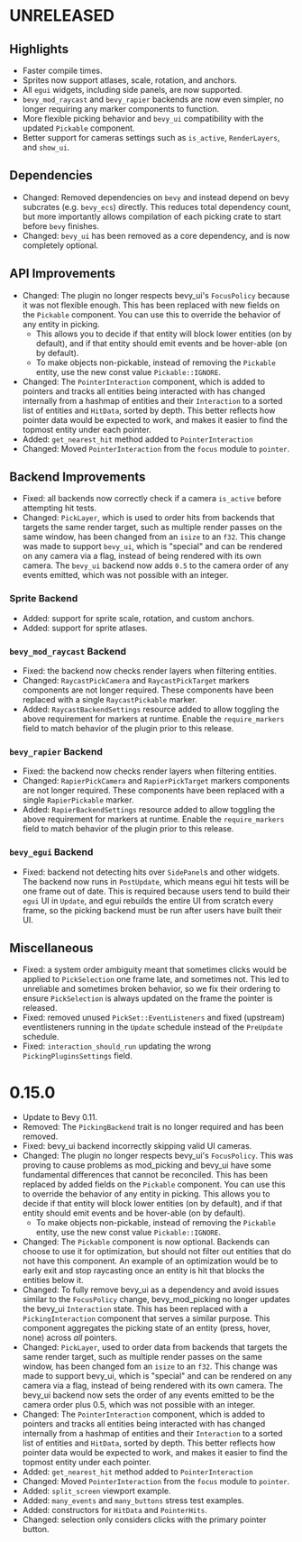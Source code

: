 # UNRELEASED

## Highlights

- Faster compile times.
- Sprites now support atlases, scale, rotation, and anchors.
- All `egui` widgets, including side panels, are now supported.
- `bevy_mod_raycast` and `bevy_rapier` backends are now even simpler, no longer requiring any
  marker components to function.
- More flexible picking behavior and `bevy_ui` compatibility with the updated `Pickable` component.
- Better support for cameras settings such as `is_active`, `RenderLayers`, and `show_ui`.

## Dependencies

- Changed: Removed dependencies on `bevy` and instead depend on bevy subcrates (e.g. `bevy_ecs`)
  directly. This reduces total dependency count, but more importantly allows compilation of each
  picking crate to start before `bevy` finishes.
- Changed: `bevy_ui` has been removed as a core dependency, and is now completely optional.

## API Improvements

- Changed: The plugin no longer respects bevy_ui's `FocusPolicy` because it was not flexible enough.
  This has been replaced with new fields on the `Pickable` component. You can use this to override
  the behavior of any entity in picking. 
  - This allows you to decide if that entity will block lower entities (on by default), and if that
  entity should emit events and be hover-able (on by default).
  - To make objects non-pickable, instead of removing the `Pickable` entity, use the new const value
  `Pickable::IGNORE`.
- Changed: The `PointerInteraction` component, which is added to pointers and tracks all entities
  being interacted with has changed internally from a hashmap of entities and their `Interaction` to
  a sorted list of entities and `HitData`, sorted by depth. This better reflects how pointer data
  would be expected to work, and makes it easier to find the topmost entity under each pointer.
- Added: `get_nearest_hit` method added to `PointerInteraction`
- Changed: Moved `PointerInteraction` from the `focus` module to `pointer`.

## Backend Improvements

- Fixed: all backends now correctly check if a camera `is_active` before attempting hit tests.
- Changed: `PickLayer`, which is used to order hits from backends that targets the same render
  target, such as multiple render passes on the same window, has been changed from an `isize` to an
  `f32`. This change was made to support `bevy_ui`, which is "special" and can be rendered on any
  camera via a flag, instead of being rendered with its own camera. The `bevy_ui` backend now adds
  `0.5` to the camera order of any events emitted, which was not possible with an integer.

### Sprite Backend

- Added: support for sprite scale, rotation, and custom anchors.
- Added: support for sprite atlases.

### `bevy_mod_raycast` Backend
- Fixed: the backend now checks render layers when filtering entities.
- Changed: `RaycastPickCamera` and `RaycastPickTarget` markers components are not longer required.
  These components have been replaced with a single `RaycastPickable` marker.
- Added: `RaycastBackendSettings` resource added to allow toggling the above requirement for markers
  at runtime. Enable the `require_markers` field to match behavior of the plugin prior to this
  release.

### `bevy_rapier` Backend
- Fixed: the backend now checks render layers when filtering entities.
- Changed: `RapierPickCamera` and `RapierPickTarget` markers components are not longer required.
  These components have been replaced with a single `RapierPickable` marker.
- Added: `RapierBackendSettings` resource added to allow toggling the above requirement for markers
  at runtime. Enable the `require_markers` field to match behavior of the plugin prior to this
  release.

### `bevy_egui` Backend
- Fixed: backend not detecting hits over `SidePanel`s and other widgets. The backend now runs in
  `PostUpdate`, which means egui hit tests will be one frame out of date. This is required because
  users tend to build their `egui` UI in `Update`, and egui rebuilds the entire UI from scratch
  every frame, so the picking backend must be run after users have built their UI.

## Miscellaneous

- Fixed: a system order ambiguity meant that sometimes clicks would be applied to `PickSelection`
  one frame late, and sometimes not. This led to unreliable and sometimes broken behavior, so we fix
  their ordering to ensure `PickSelection` is always updated on the frame the pointer is released.
- Fixed: removed unused `PickSet::EventListeners` and fixed (upstream) eventlisteners running in the
  `Update` schedule instead of the `PreUpdate` schedule.
- Fixed: `interaction_should_run` updating the wrong `PickingPluginsSettings` field. 

# 0.15.0

- Update to Bevy 0.11.
- Removed: The `PickingBackend` trait is no longer required and has been removed.
- Fixed: bevy_ui backend incorrectly skipping valid UI cameras.
- Changed: The plugin no longer respects bevy_ui's `FocusPolicy`. This was proving to cause problems
  as mod_picking and bevy_ui have some fundamental differences that cannot be reconciled. This has
  been replaced by added fields on the `Pickable` component. You can use this to override the
  behavior of any entity in picking. This allows you to decide if that entity will block lower
  entities (on by default), and if that entity should emit events and be hover-able (on by default).
    - To make objects non-pickable, instead of removing the `Pickable` entity, use the new const
      value `Pickable::IGNORE`.
- Changed: The `Pickable` component is now optional. Backends can choose to use it for optimization,
  but should not filter out entities that do not have this component. An example of an optimization
  would be to early exit and stop raycasting once an entity is hit that blocks the entities below
  it.
- Changed: To fully remove bevy_ui as a dependency and avoid issues similar to the `FocusPolicy`
  change, bevy_mod_picking no longer updates the bevy_ui `Interaction` state. This has been replaced
  with a `PickingInteraction` component that serves a similar purpose. This component aggregates the
  picking state of an entity (press, hover, none) across *all* pointers.
- Changed: `PickLayer`, used to order data from backends that targets the same render target, such
  as multiple render passes on the same window, has been changed fom an `isize` to an `f32`. This
  change was made to support bevy_ui, which is "special" and can be rendered on any camera via a
  flag, instead of being rendered with its own camera. The bevy_ui backend now sets the order of any
  events emitted to be the camera order plus 0.5, which was not possible with an integer.
- Changed: The `PointerInteraction` component, which is added to pointers and tracks all entities
  being interacted with has changed internally from a hashmap of entities and their `Interaction` to
  a sorted list of entities and `HitData`, sorted by depth. This better reflects how pointer data
  would be expected to work, and makes it easier to find the topmost entity under each pointer.
- Added: `get_nearest_hit` method added to `PointerInteraction`
- Changed: Moved `PointerInteraction` from the `focus` module to `pointer`.
- Added: `split_screen` viewport example.
- Added: `many_events` and `many_buttons` stress test examples.
- Added: constructors for `HitData` and `PointerHits`.
- Changed: selection only considers clicks with the primary pointer button.
